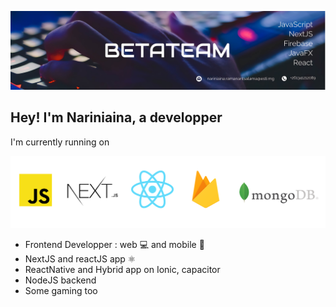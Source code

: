 ![Test Image 1](/couverture1.jpg)

## Hey! I'm Nariniaina, a developper

I'm currently running on

![Test Image 1](/technologie.png)

- Frontend Developper : web 💻 and mobile 📱
- NextJS and reactJS app ⚛️
- ReactNative and Hybrid app on Ionic, capacitor
- NodeJS backend
- Some gaming too
